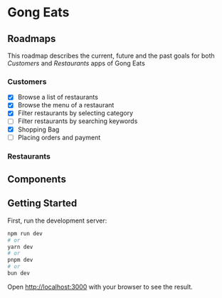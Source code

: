 # Gong Eats

## Roadmaps

This roadmap describes the current, future and the past goals for both *Customers* and *Restaurants* apps of Gong Eats

### Customers

- [x]  Browse a list of restaurants
- [x]  Browse the menu of a restaurant
- [x]  Filter restaurants by selecting category
- [ ]  Filter restaurants by searching keywords
- [x]  Shopping Bag
- [ ]  Placing orders and payment

### Restaurants

## Components

## Getting Started

First, run the development server:

```bash
npm run dev
# or
yarn dev
# or
pnpm dev
# or
bun dev
```

Open [http://localhost:3000](http://localhost:3000) with your browser to see the result.